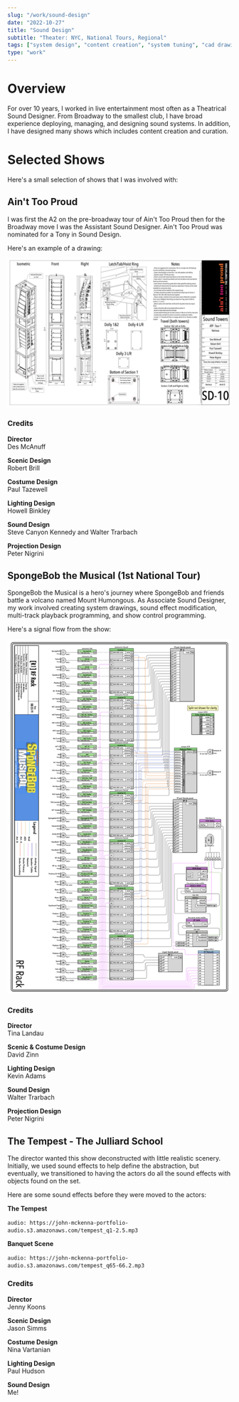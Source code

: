 ```yaml
---
slug: "/work/sound-design"
date: "2022-10-27"
title: "Sound Design"
subtitle: "Theater: NYC, National Tours, Regional"
tags: ["system design", "content creation", "system tuning", "cad drawings"]
type: "work"
---
```


# Overview

For over 10 years, I worked in live entertainment most often as a Theatrical Sound Designer. From Broadway to the smallest club, I have broad experience deploying, managing, and designing sound systems. In addition, I have designed many shows which includes content creation and curation.

# Selected Shows

Here's a small selection of shows that I was involved with:

## Ain't Too Proud

I was first the A2 on the pre-broadway tour of Ain't Too Proud then for the Broadway move I was the Assistant Sound Designer. Ain't Too Proud was nominated for a Tony in Sound Design.

Here's an example of a drawing:

![ATP Towers](../../images/atp-t1_sound-towers_3-14-21.png)

### Credits

**Director**<br />
Des McAnuff

**Scenic Design**<br />
Robert Brill

**Costume Design**<br />
Paul Tazewell

**Lighting Design**<br />
Howell Binkley

**Sound Design**<br />
Steve Canyon Kennedy and Walter Trarbach

**Projection Design**<br />
Peter Nigrini

## SpongeBob the Musical (1st National Tour)

SpongeBob the Musical is a hero's journey where SpongeBob and friends battle a volcano named Mount Humongous. As Associate Sound Designer, my work involved creating system drawings, sound effect modification, multi-track playback programming, and show control programming.

Here's a signal flow from the show:

![Spongebob Signal Flow](../../images/sbsp-RF-Rack_8-23-19.png)

### Credits

**Director**<br />
Tina Landau

**Scenic & Costume Design**<br />
David Zinn

**Lighting Design**<br />
Kevin Adams

**Sound Design**<br />
Walter Trarbach

**Projection Design**<br />
Peter Nigrini

## The Tempest - The Julliard School

The director wanted this show deconstructed with little realistic scenery. Initially, we used sound effects to help define the abstraction, but eventually, we transitioned to having the actors do all the sound effects with objects found on the set.

Here are some sound effects before they were moved to the actors:

**The Tempest**

`audio: https://john-mckenna-portfolio-audio.s3.amazonaws.com/tempest_q1-2.5.mp3`

**Banquet Scene**

`audio: https://john-mckenna-portfolio-audio.s3.amazonaws.com/tempest_q65-66.2.mp3`

### Credits

**Director**<br />
Jenny Koons

**Scenic Design**<br />
Jason Simms

**Costume Design**<br />
Nina Vartanian

**Lighting Design**<br />
Paul Hudson

**Sound Design**<br />
Me!